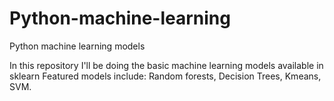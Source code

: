 # Python-machine-learning
Python machine learning models

In this repository I'll be doing the basic machine learning models available in sklearn
Featured models include:
Random forests,
Decision Trees,
Kmeans,
SVM.

